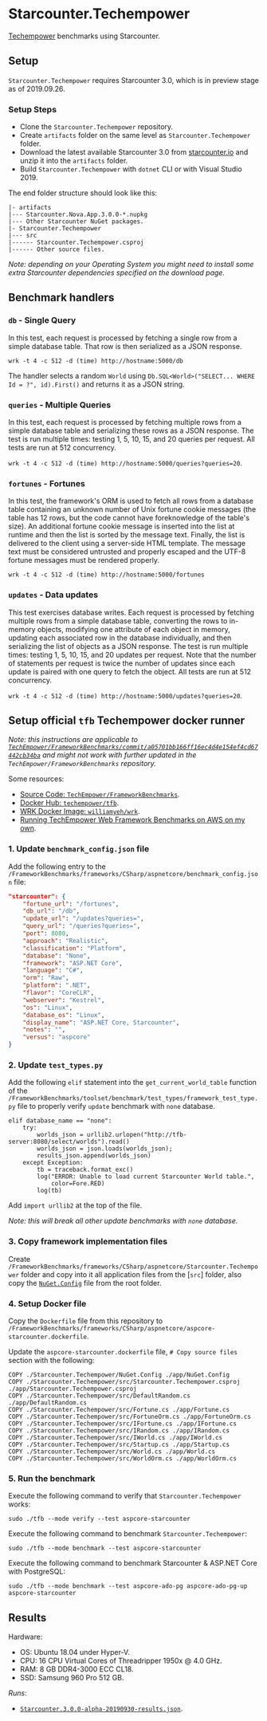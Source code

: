 # Starcounter.Techempower

[Techempower](https://www.techempower.com/benchmarks/) benchmarks using Starcounter.

## Setup

`Starcounter.Techempower` requires Starcounter 3.0, which is in preview stage as of 2019.09.26.

### Setup Steps

- Clone the `Starcounter.Techempower` repository.
- Create `artifacts` folder on the same level as `Starcounter.Techempower` folder.
- Download the latest available Starcounter 3.0 from [starcounter.io](https://starcounter.io/download/) and unzip it into the `artifacts` folder.
- Build `Starcounter.Techempower` with `dotnet` CLI or with Visual Studio 2019.

The end folder structure should look like this:

```
|- artifacts
|--- Starcounter.Nova.App.3.0.0-*.nupkg
|--- Other Starcounter NuGet packages.
|- Starcounter.Techempower
|--- src
|------ Starcounter.Techempower.csproj
|------ Other source files.
```

*Note: depending on your Operating System you might need to install some extra Starcounter dependencies specified on the download page.*

## Benchmark handlers

### `db` - Single Query

In this test, each request is processed by fetching a single row from a simple database table. That row is then serialized as a JSON response.

`wrk -t 4 -c 512 -d (time) http://hostname:5000/db`

The handler selects a random `World` using `Db.SQL<World>("SELECT... WHERE Id = ?", id).First()` and returns it as a JSON string.

### `queries` - Multiple Queries

In this test, each request is processed by fetching multiple rows from a simple database table and serializing these rows as a JSON response. The test is run multiple times: testing 1, 5, 10, 15, and 20 queries per request. All tests are run at 512 concurrency.

 `wrk -t 4 -c 512 -d (time) http://hostname:5000/queries?queries=20`.

### `fortunes` - Fortunes

In this test, the framework's ORM is used to fetch all rows from a database table containing an unknown number of Unix fortune cookie messages (the table has 12 rows, but the code cannot have foreknowledge of the table's size).
An additional fortune cookie message is inserted into the list at runtime and then the list is sorted by the message text. Finally, the list is delivered to the client using a server-side HTML template.
The message text must be considered untrusted and properly escaped and the UTF-8 fortune messages must be rendered properly.

`wrk -t 4 -c 512 -d (time) http://hostname:5000/fortunes`

### `updates` - Data updates

This test exercises database writes.
Each request is processed by fetching multiple rows from a simple database table, converting the rows to in-memory objects, modifying one attribute of each object in memory, updating each associated row in the database individually,
and then serializing the list of objects as a JSON response. The test is run multiple times: testing 1, 5, 10, 15, and 20 updates per request.
Note that the number of statements per request is twice the number of updates since each update is paired with one query to fetch the object. All tests are run at 512 concurrency.

 `wrk -t 4 -c 512 -d (time) http://hostname:5000/updates?queries=20`.

## Setup official `tfb` Techempower docker runner

*Note: this instructions are applicable to [`TechEmpower/FrameworkBenchmarks/commit/a05701bb166ff16ec4d4e154ef4cd67442cb34ba`](https://github.com/TechEmpower/FrameworkBenchmarks/commit/a05701bb166ff16ec4d4e154ef4cd67442cb34ba) and might not work with further updated in the `TechEmpower/FrameworkBenchmarks` repository.*

Some resources:

- [Source Code: `TechEmpower/FrameworkBenchmarks`](https://github.com/TechEmpower/FrameworkBenchmarks).
- [Docker Hub: `techempower/tfb`](https://hub.docker.com/r/techempower/tfb).
- [WRK Docker Image: `williamyeh/wrk`](https://hub.docker.com/r/williamyeh/wrk).
- [Running TechEmpower Web Framework Benchmarks on AWS on my own](https://richardimaoka.github.io/blog/techempower-on-aws/).

### 1. Update `benchmark_config.json` file

Add the following entry to the `/FrameworkBenchmarks/frameworks/CSharp/aspnetcore/benchmark_config.json` file:

```json
"starcounter": {
    "fortune_url": "/fortunes",
    "db_url": "/db",
    "update_url": "/updates?queries=",
    "query_url": "/queries?queries=",
    "port": 8080,
    "approach": "Realistic",
    "classification": "Platform",
    "database": "None",
    "framework": "ASP.NET Core",
    "language": "C#",
    "orm": "Raw",
    "platform": ".NET",
    "flavor": "CoreCLR",
    "webserver": "Kestrel",
    "os": "Linux",
    "database_os": "Linux",
    "display_name": "ASP.NET Core, Starcounter",
    "notes": "",
    "versus": "aspcore"
}
```

### 2. Update `test_types.py`

Add the following `elif` statement into the `get_current_world_table` function of the `/FrameworkBenchmarks/toolset/benchmark/test_types/framework_test_type.py` file to properly verify `update` benchmark with `none` database.

```
elif database_name == "none":
	try:
		worlds_json = urllib2.urlopen("http://tfb-server:8080/select/worlds").read()
		worlds_json = json.loads(worlds_json);
		results_json.append(worlds_json)
	except Exception:
		tb = traceback.format_exc()
		log("ERROR: Unable to load current Starcounter World table.",
			color=Fore.RED)
		log(tb)
```

Add `import urllib2` at the top of the file.

*Note: this will break all other update benchmarks with `none` database.*

### 3. Copy framework implementation files

Create `/FrameworkBenchmarks/frameworks/CSharp/aspnetcore/Starcounter.Techempower` folder and copy into it all application files from the [`src`] folder,
also copy the [`NuGet.Config`](NuGet.Config) file from the root folder.

### 4. Setup Docker file

Copy the `Dockerfile` file from this repository to `/FrameworkBenchmarks/frameworks/CSharp/aspnetcore/aspcore-starcounter.dockerfile`.

Update the `aspcore-starcounter.dockerfile` file, `# Copy source files` section with the following:

```
COPY ./Starcounter.Techempower/NuGet.Config ./app/NuGet.Config
COPY ./Starcounter.Techempower/src/Starcounter.Techempower.csproj ./app/Starcounter.Techempower.csproj
COPY ./Starcounter.Techempower/src/DefaultRandom.cs ./app/DefaultRandom.cs
COPY ./Starcounter.Techempower/src/Fortune.cs ./app/Fortune.cs
COPY ./Starcounter.Techempower/src/FortuneOrm.cs ./app/FortuneOrm.cs
COPY ./Starcounter.Techempower/src/IFortune.cs ./app/IFortune.cs
COPY ./Starcounter.Techempower/src/IRandom.cs ./app/IRandom.cs
COPY ./Starcounter.Techempower/src/IWorld.cs ./app/IWorld.cs
COPY ./Starcounter.Techempower/src/Startup.cs ./app/Startup.cs
COPY ./Starcounter.Techempower/src/World.cs ./app/World.cs
COPY ./Starcounter.Techempower/src/WorldOrm.cs ./app/WorldOrm.cs
```

### 5. Run the benchmark

Execute the following command to verify that `Starcounter.Techempower` works:

```
sudo ./tfb --mode verify --test aspcore-starcounter
```

Execute the following command to benchmark `Starcounter.Techempower`:

```
sudo ./tfb --mode benchmark --test aspcore-starcounter
```

Execute the following command to benchmark Starcounter & ASP.NET Core with PostgreSQL:

```
sudo ./tfb --mode benchmark --test aspcore-ado-pg aspcore-ado-pg-up aspcore-starcounter
```

## Results

Hardware:

- OS: Ubuntu 18.04 under Hyper-V.
- CPU: 16 CPU Virtual Cores of Threadripper 1950x @ 4.0 GHz.
- RAM: 8 GB DDR4-3000 ECC CL18.
- SSD: Samsung 960 Pro 512 GB.

*Runs*:

- [`Starcounter.3.0.0-alpha-20190930-results.json`](results/Starcounter.3.0.0-alpha-20190930-results.json).